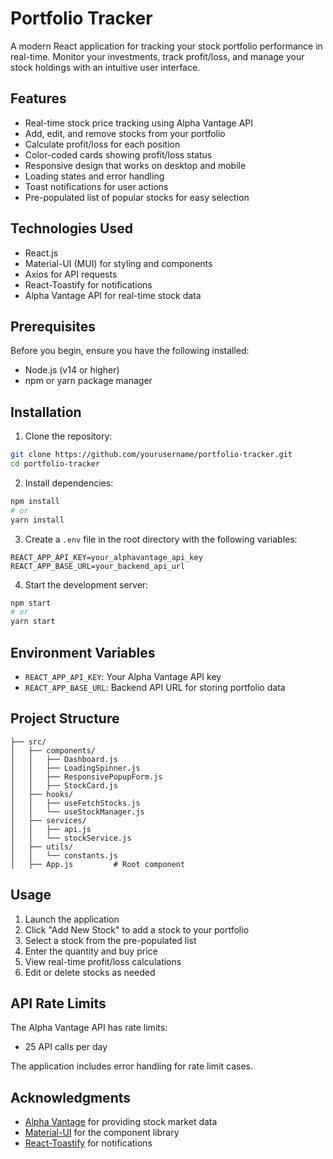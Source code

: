 # Portfolio Tracker

A modern React application for tracking your stock portfolio performance in real-time. Monitor your investments, track profit/loss, and manage your stock holdings with an intuitive user interface.

## Features

- Real-time stock price tracking using Alpha Vantage API
- Add, edit, and remove stocks from your portfolio
- Calculate profit/loss for each position
- Color-coded cards showing profit/loss status
- Responsive design that works on desktop and mobile
- Loading states and error handling
- Toast notifications for user actions
- Pre-populated list of popular stocks for easy selection

## Technologies Used

- React.js
- Material-UI (MUI) for styling and components
- Axios for API requests
- React-Toastify for notifications
- Alpha Vantage API for real-time stock data

## Prerequisites

Before you begin, ensure you have the following installed:

- Node.js (v14 or higher)
- npm or yarn package manager

## Installation

1. Clone the repository:

```bash
git clone https://github.com/yourusername/portfolio-tracker.git
cd portfolio-tracker
```

2. Install dependencies:

```bash
npm install
# or
yarn install
```

3. Create a `.env` file in the root directory with the following variables:

```env
REACT_APP_API_KEY=your_alphavantage_api_key
REACT_APP_BASE_URL=your_backend_api_url
```

4. Start the development server:

```bash
npm start
# or
yarn start
```

## Environment Variables

- `REACT_APP_API_KEY`: Your Alpha Vantage API key
- `REACT_APP_BASE_URL`: Backend API URL for storing portfolio data

## Project Structure

```
├── src/
│   ├── components/
│   │   ├── Dashboard.js
│   │   ├── LoadingSpinner.js
│   │   ├── ResponsivePopupForm.js
│   │   ├── StockCard.js
│   ├── hooks/
│   │   ├── useFetchStocks.js
│   │   └── useStockManager.js
│   ├── services/
│   │   ├── api.js
│   │   └── stockService.js
│   ├── utils/
│   │   └── constants.js
│   ├── App.js         # Root component
```

## Usage

1. Launch the application
2. Click "Add New Stock" to add a stock to your portfolio
3. Select a stock from the pre-populated list
4. Enter the quantity and buy price
5. View real-time profit/loss calculations
6. Edit or delete stocks as needed

## API Rate Limits

The Alpha Vantage API has rate limits:

- 25 API calls per day

The application includes error handling for rate limit cases.

## Acknowledgments

- [Alpha Vantage](https://www.alphavantage.co/) for providing stock market data
- [Material-UI](https://mui.com/) for the component library
- [React-Toastify](https://fkhadra.github.io/react-toastify/) for notifications
